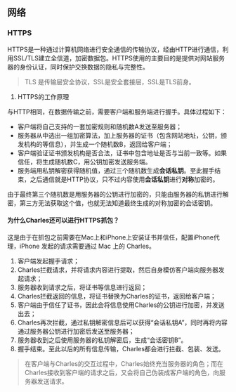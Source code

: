 ## 网络

### HTTPS

HTTPS是一种通过计算机网络进行安全通信的传输协议，经由HTTP进行通信，利用SSL/TLS建立全信道，加密数据包。HTTPS使用的主要目的是提供对网站服务器的身份认证，同时保护交换数据的隐私与完整性。

> TLS 是传输层安全协议，SSL是安全套接层，SSL是TLS前身。

1. HTTPS的工作原理

与HTTP相同，在数据传输之前，需要客户端和服务端进行握手。具体过程如下：

* 客户端将自己支持的一套加密规则和随机数A发送至服务器；
* 服务器从中选出一组加密算法，加上服务器的证书（包含网站地址，公钥，颁发机构的等信息），并生成一个随机数B，返回给客户端；
* 客户端验证证书颁发机构是否合法，证书中包含地址是否与当前一致等。如果信任，将生成随机数C，用公钥加密发送服务端。
* 服务端用私钥解密获得随机值，通过三个随机数生成**会话私钥**。至此握手结束，之后通信就是HTTP协议，只不过内容使用**会话私钥**进行**对称**加密的。

由于最终第三个随机数是用服务器的公钥进行加密的，只能由服务器的私钥进行解密，第三方无法获取这个值，也就无法知道最终生成的对称加密的会话密钥。

#### 为什么Charles还可以进行HTTPS抓包？

这是由于在抓包之前需要在Mac上和iPhone上安装证书并信任，配置iPhone代理，iPhone 发起的请求需要通过 Mac 上的 Charles。

1. 客户端发起握手请求；
2. Charles拦截请求，并将请求内容进行提取，然后自身模仿客户端向服务器发起请求；
3. 服务器收到请求之后，将证书等信息进行返回；
4. Charles拦截返回的信息，将证书替换为Charles的证书，返回给客户端；
5. 客户端由于信任了证书，因此会将信息使用Charles的公钥进行加密，并发送出去；
6. Charles再次拦截，通过私钥解密信息后可以获得“会话私钥A”，同时再将内容通过服务器公钥进行加密后发送至服务器；
7. 服务器收到之后使用服务器的私钥解密后，生成“会话密钥B”。
8. 握手结束。至此以后的所有信息传输，Charles都会进行拦截、包装、发送。

> 在客户端与Charles的交互过程中，Charles始终充当服务器的角色；而在Charles接收到客户端的请求之后，又会将自己伪装成客户端的角色，向服务器发送请求。



